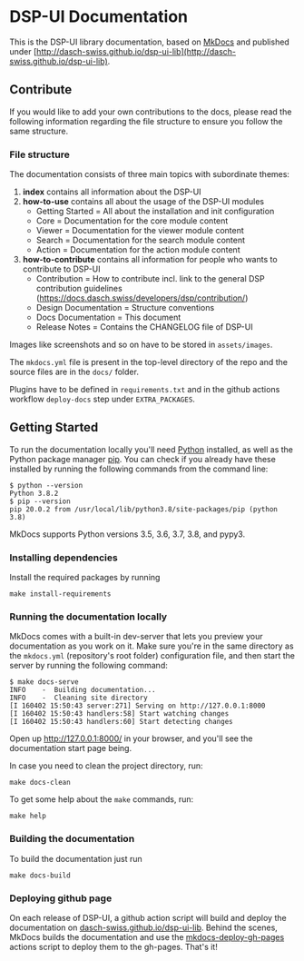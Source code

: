 # DSP-UI Documentation

This is the DSP-UI library documentation, based on [MkDocs](https://www.mkdocs.org) and published
under [http://dasch-swiss.github.io/dsp-ui-lib](http://dasch-swiss.github.io/dsp-ui-lib).

## Contribute

If you would like to add your own contributions to the docs, please read the following information regarding the file structure to ensure you follow the same structure.

### File structure

The documentation consists of three main topics with subordinate themes:

1. **index** contains all information about the DSP-UI
1. **how-to-use** contains all about the usage of the DSP-UI modules
    - Getting Started = All about the installation and init configuration
    - Core = Documentation for the core module content
    - Viewer = Documentation for the viewer module content
    - Search = Documentation for the search module content
    - Action = Documentation for the action module content
1. **how-to-contribute** contains all information for people who wants to contribute to DSP-UI
    - Contribution = How to contribute incl. link to the general DSP contribution guidelines (<https://docs.dasch.swiss/developers/dsp/contribution/>)
    - Design Documentation = Structure conventions
    - Docs Documentation = This document
    - Release Notes = Contains the CHANGELOG file of DSP-UI

Images like screenshots and so on have to be stored in `assets/images`.

The `mkdocs.yml` file is present in the top-level directory of the repo and the source files are in the `docs/` folder.

Plugins have to be defined in `requirements.txt` and in the github actions workflow `deploy-docs` step under `EXTRA_PACKAGES`.

## Getting Started

To run the documentation locally you'll need [Python](https://www.python.org/) installed, as well as the Python package manager [pip](http://pip.readthedocs.io/en/stable/installing/). You can check if you already have these installed by running the following commands from the command line:

```shell
$ python --version
Python 3.8.2
$ pip --version
pip 20.0.2 from /usr/local/lib/python3.8/site-packages/pip (python 3.8)
```

MkDocs supports Python versions 3.5, 3.6, 3.7, 3.8, and pypy3.

### Installing dependencies

Install the required packages by running

```shell
make install-requirements
```

### Running the documentation locally

MkDocs comes with a built-in dev-server that lets you preview your documentation as you work on it. Make sure you're in the same directory as the `mkdocs.yml` (repository's root folder) configuration file, and then start the server by running the following command:

```shell
$ make docs-serve
INFO    -  Building documentation...
INFO    -  Cleaning site directory
[I 160402 15:50:43 server:271] Serving on http://127.0.0.1:8000
[I 160402 15:50:43 handlers:58] Start watching changes
[I 160402 15:50:43 handlers:60] Start detecting changes
```

Open up <http://127.0.0.1:8000/> in your browser, and you'll see the documentation start page being.

In case you need to clean the project directory, run:

```shell
make docs-clean
```

To get some help about the `make` commands, run:

```shell
make help
```

### Building the documentation

To build the documentation just run

```shell
make docs-build
```

### Deploying github page

On each release of DSP-UI, a github action script will build and deploy the documentation on [dasch-swiss.github.io/dsp-ui-lib](https://dasch-swiss.github.io/dsp-ui-lib). Behind the scenes, MkDocs builds the documentation and use the [mkdocs-deploy-gh-pages](https://github.com/marketplace/actions/deploy-mkdocs) actions script to deploy them to the gh-pages. That's it!
